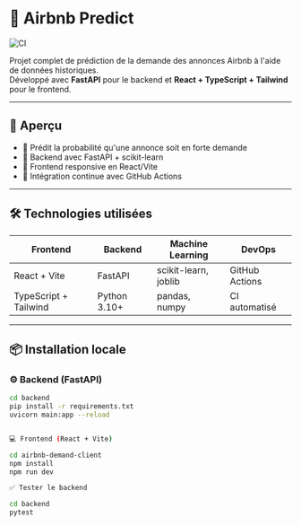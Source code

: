# 🏡 Airbnb Predict

![CI](https://github.com/CHAMA9A/airbnb-predict/actions/workflows/ci.yml/badge.svg)

Projet complet de prédiction de la demande des annonces Airbnb à l'aide de données historiques.  
Développé avec **FastAPI** pour le backend et **React + TypeScript + Tailwind** pour le frontend.

---

## 🚀 Aperçu

- 🔮 Prédit la probabilité qu'une annonce soit en forte demande
- 🧪 Backend avec FastAPI + scikit-learn
- 🎨 Frontend responsive en React/Vite
- 🔄 Intégration continue avec GitHub Actions

---

## 🛠️ Technologies utilisées

| Frontend              | Backend            | Machine Learning      | DevOps            |
|-----------------------|--------------------|------------------------|-------------------|
| React + Vite          | FastAPI            | scikit-learn, joblib   | GitHub Actions    |
| TypeScript + Tailwind | Python 3.10+       | pandas, numpy          | CI automatisé     |

---

## 📦 Installation locale

### ⚙️ Backend (FastAPI)

```bash
cd backend
pip install -r requirements.txt
uvicorn main:app --reload


💻 Frontend (React + Vite)

cd airbnb-demand-client
npm install
npm run dev

✅ Tester le backend

cd backend
pytest



